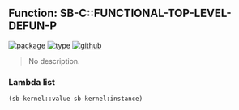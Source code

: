 ## Function: SB-C::FUNCTIONAL-TOP-LEVEL-DEFUN-P
[![package](https://img.shields.io/badge/Package-SB--C-5f9ea0.svg?style=social&colorA=999999)](../) [![type](https://img.shields.io/badge/Type-Function-5f9ea0.svg?style=social&colorA=999999)](../#function) [![github](https://img.shields.io/badge/GitHub-View_the_source-5f9ea0.svg?style=social&colorA=999999&logo=github)](https://github.com/sbcl/sbcl/blob/master/src/compiler/node.lisp/) 

> No description.

### Lambda list
```cl
(sb-kernel::value sb-kernel:instance)
```
